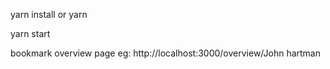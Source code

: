 yarn install or yarn

yarn start

bookmark overview page
eg: http://localhost:3000/overview/John hartman
